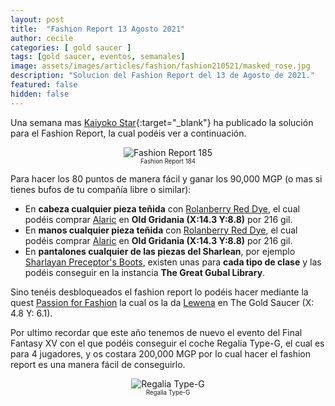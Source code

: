 ```yaml
---
layout: post
title:  "Fashion Report 13 Agosto 2021"
author: cecile
categories: [ gold saucer ]
tags: [gold saucer, eventos, semanales]
image: assets/images/articles/fashion/fashion210521/masked_rose.jpg
description: "Solucion del Fashion Report del 13 de Agosto de 2021."
featured: false
hidden: false
---
```


Una semana mas [Kaiyoko Star](https://twitter.com/kaiyokostar){:target="_blank"} ha publicado la solución para el Fashion Report, la cual podéis ver a continuación.

<p align="center"><img src="{{ site.baseurl }}/assets/images/articles/fashion/fashion210813/freport_185.jpg" alt="Fashion Report 185">
<br/>
<sub><sup>Fashion Report 184</sup></sub></p>

Para hacer los 80 puntos de manera fácil y ganar los 90,000 MGP (o mas si tienes bufos de tu compañía libre o similar):

- En **cabeza cualquier pieza teñida** con <a href="https://eu.finalfantasyxiv.com/lodestone/playguide/db/item/005a8c122b4/" class="eorzeadb_link" target="_blank">Rolanberry Red Dye</a>, el cual podéis comprar <a href="https://eu.finalfantasyxiv.com/lodestone/playguide/db/shop/a28cf0441f4/?item=70849afadc9&type=gil" class="eorzeadb_link" target="_blank">Alaric</a> en **Old Gridania (X:14.3 Y:8.8)** por 216 gil.
- En **manos cualquier pieza teñida** con <a href="https://eu.finalfantasyxiv.com/lodestone/playguide/db/item/005a8c122b4/" class="eorzeadb_link" target="_blank">Rolanberry Red Dye</a>, el cual podéis comprar <a href="https://eu.finalfantasyxiv.com/lodestone/playguide/db/shop/a28cf0441f4/?item=70849afadc9&type=gil" class="eorzeadb_link" target="_blank">Alaric</a> en **Old Gridania (X:14.3 Y:8.8)** por 216 gil.
- En **pantalones cualquier de las piezas del Sharlean**, por ejemplo <a href="https://eu.finalfantasyxiv.com/lodestone/playguide/db/item/e6038b2be10" class="eorzeadb_link" target="_blank">Sharlayan Preceptor's Boots</a>, existen unas para **cada tipo de clase** y las podéis conseguir en la instancia **The Great Gubal Library**.

Sino tenéis desbloqueados el fashion report lo podéis hacer mediante la quest <a href="https://eu.finalfantasyxiv.com/lodestone/playguide/db/quest/bd8144d7d23" class="eorzeadb_link" target="_blank">Passion for Fashion</a> la cual os la da <a href="https://eu.finalfantasyxiv.com/lodestone/playguide/db/npc/npc/bfd5ce76f91/" class="eorzeadb_link" target="_blank">Lewena</a> en The Gold Saucer (X: 4.8 Y: 6.1).

Por ultimo recordar que este año tenemos de nuevo el evento del Final Fantasy XV con el que podéis conseguir el coche Regalia Type-G, el cual es para 4 jugadores, y os costara 200,000 MGP por lo cual hacer el fashion report es una manera fácil de conseguirlo.

<p align="center"><img src="{{ site.baseurl }}/assets/images/articles/fashion/fashion210521/ffxivregalia.jpg" alt="Regalia Type-G">
<br/>
<sub><sup>Regalia Type-G</sup></sub></p>